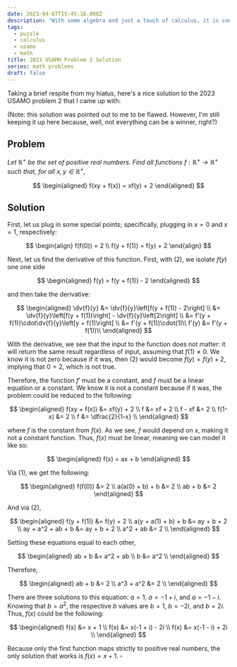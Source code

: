 ```yaml
---
date: 2023-04-07T15:45:16.000Z
description: "With some algebra and just a touch of calculus, it is conquered."
tags:
  - puzzle
  - calculus
  - usamo
  - math
title: 2023 USAMO Problem 2 Solution
series: math problems
draft: false
---
```


Taking a brief respite from my hiatus, here's a nice solution to the 2023 USAMO problem 2 that I came up with:

(Note: this solution was pointed out to me to be flawed. However, I'm still keeping it up here because, well, not everything can be a winner, right?)

## Problem

_Let $\mathbb{R}^{+}$ be the set of positive real numbers. Find all functions $f:\mathbb{R}^{+}\rightarrow\mathbb{R}^{+}$ such that, for all $x, y \in \mathbb{R}^{+}$,_

$$
\begin{aligned}
	f(xy + f(x)) = xf(y) + 2
\end{aligned}
$$

## Solution

First, let us plug in some special points; specifically, plugging in $x=0$ and $x=1$, respectively:

$$
\begin{align}
	f(f(0)) = 2 \\
	f(y + f(1)) = f(y) + 2
\end{align}
$$

Next, let us find the derivative of this function. First, with (2), we isolate $f(y)$ one one side

$$
\begin{aligned}
	f(y) = f(y + f(1)) - 2
\end{aligned}
$$

and then take the derivative:

$$
\begin{aligned}
	\dv{f}{y}
	&= \dv{f}{y}\left[f(y + f(1)) - 2\right] \\
	&= \dv{f}{y}\left[f(y + f(1))\right] - \dv{f}{y}\left[2\right] \\
	&= f'(y + f(1))\cdot\dv{f}{y}\left[y + f(1)\right] \\
	&= f'(y + f(1))\cdot(1)\\
	f'(y) &= f'(y + f(1))\\
\end{aligned}
$$

With the derivative, we see that the input to the function does not matter: it will return the same result regardless of input, assuming that $f(1) \neq 0$. We know it is not zero because if it was, then (2) would become $f(y) = f(y) + 2$, implying that $0 = 2$, which is not true.

Therefore, the function $f'$ must be a constant, and $f$ must be a linear equation or a constant. We know it is not a constant because if it was, the problem could be reduced to the following:

$$
\begin{aligned}
	f(xy + f(x)) &= xf(y) + 2 \\
	f &= xf + 2 \\
	f - xf &= 2 \\
	f(1-x) &= 2 \\
	f &= \dfrac{2}{1-x} \\
\end{aligned}
$$

where $f$ is the constant from $f(x)$. As we see, $f$ would depend on $x$, making it not a constant function. Thus, $f(x)$ must be linear, meaning we can model it like so:

$$
\begin{aligned}
	f(x) = ax + b
\end{aligned}
$$

Via (1), we get the following:

$$
\begin{aligned}
	f(f(0)) &= 2 \\
	a(a(0) + b) + b &= 2 \\
	ab + b &= 2
\end{aligned}
$$

And via (2),

$$
\begin{aligned}
	f(y + f(1)) &= f(y) + 2 \\
	a(y + a(1) + b) + b &= ay + b + 2 \\
	ay + a^2 + ab + b &= ay + b + 2 \\
	a^2 + ab &= 2 \\
\end{aligned}
$$

Setting these equations equal to each other,

$$
\begin{aligned}
	ab + b &= a^2 + ab \\
	b &= a^2 \\
\end{aligned}
$$

Therefore,

$$
\begin{aligned}
	ab + b &= 2 \\
	a^3 + a^2 &= 2 \\
\end{aligned}
$$

There are three solutions to this equation: $a = 1$, $a = -1 + i$, and $a = -1 - i$. Knowing that $b = a^2$, the respective $b$ values are $b = 1$, $b = -2i$, and $b = 2i$. Thus, $f(x)$ could be the following:

$$
\begin{aligned}
	f(x) &= x + 1 \\
	f(x) &= x(-1 + i) - 2i \\
	f(x) &= x(-1 - i) + 2i \\
\end{aligned}
$$

Because only the first function maps strictly to positive real numbers, the only solution that works is $f(x) = x + 1$. $\square$
